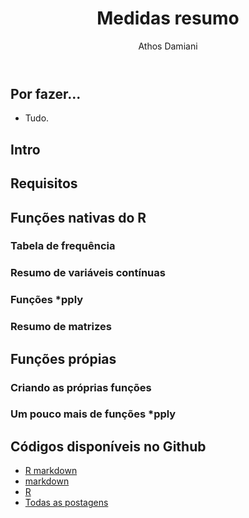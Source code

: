﻿---
license: Creative Commons BY-SA
author: Athos Damiani
title: "Medidas resumo"
categories: [Descritiva]
radasCat: Descritiva
tags: [Descritiva]
---




Por fazer...
-------------------------

- Tudo.

Intro
-------------------------


Requisitos
-------------------------


Funções nativas do R
-------------------------

### Tabela de frequência




### Resumo de variáveis contínuas




### Funções *pply




### Resumo de matrizes

Funções própias
-------------------------

### Criando as próprias funções




### Um pouco mais de funções *pply





Códigos disponíveis no Github <i class="fa fa-github"></i>
----------------------------------------------

- [R markdown](https://github.com/R-adas/R-adas-source/blob/gh-pages/Rmd/medidasResumo.Rmd)
- [markdown](https://github.com/R-adas/R-adas-source/blob/gh-pages/md/medidasResumo.md)
- [R](https://github.com/R-adas/R-adas-source//blob/gh-pages/R/medidasResumo.R)
- [Todas as postagens](https://github.com/R-adas/R-adas-source/)
 